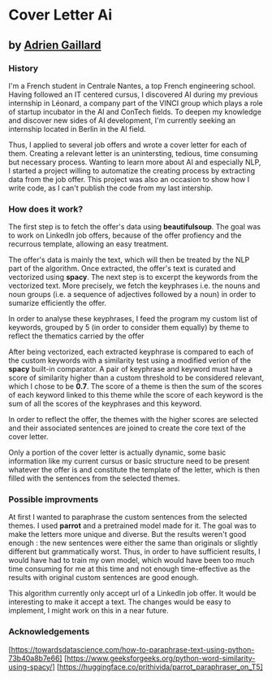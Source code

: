 # Cover Letter Ai 
## by [Adrien Gaillard](https://www.linkedin.com/in/AdrienGaillard/)

### History

I'm a French student in Centrale Nantes, a top French engineering school. Having followed an IT centered cursus, I discovered AI during my previous internship in Léonard, a company part of the VINCI group which plays a role of startup incubator in the AI and ConTech fields. To deepen my knowledge and discover new sides of AI development, I'm currently seeking an internship located in Berlin in the AI field. 

Thus, I applied to several job offers and wrote a cover letter for each of them. Creating a relevant letter is an unintersting, tedious, time consuming but necessary process. Wanting to learn more about AI and especially NLP, I started a project willing to automatize the creating process by extracting data from the job offer. This project was also an occasion to show how I write code, as I can't publish the code from my last intership.

### How does it work?

The first step is to fetch the offer's data using **beautifulsoup**. The goal was to work on LinkedIn job offers, because of the offer profiency and the recurrous template, allowing an easy treatment.

The offer's data is mainly the text, which will then be treated by the NLP part of the algorithm. Once extracted, the offer's text is curated and vectorized using **spacy**. The next step is to excerpt the keywords from the vectorized text. More precisely, we fetch the keyphrases i.e. the nouns and noun groups (i.e. a sequence of adjectives followed by a noun) in order to sumarize efficiently the offer.

In order to analyse these keyphrases, I feed the program my custom list of keywords, grouped by 5 (in order to consider them equally) by theme to reflect the thematics carried by the offer 

After being vectorized, each extracted keyphrase is compared to each of the custom keywords with a similarity test using a modified verion of the **spacy** built-in comparator. A pair of keyphrase and keyword must have a score of similarity higher than a custom threshold to be considered relevant, which I chose to be **0.7**. The score of a theme is then the sum of the scores of each keyword linked to this theme while the score of each keyword is the sum of all the scores of the keyphrases and this keyword.

In order to reflect the offer, the themes with the higher scores are selected and their associated sentences are joined to create the core text of the cover letter.

Only a portion of the cover letter is actually dynamic, some basic information like my current cursus or basic structure need to be present whatever the offer is and constitute the template of the letter, which is then filled with the sentences from the selected themes.

### Possible improvments

At first I wanted to paraphrase the custom sentences from the selected themes. I used **parrot** and a pretrained model made for it. The goal was to make the letters more unique and diverse. But the results weren't good enough : the new sentences were either the same than originals or slightly different but grammatically worst. Thus, in order to have sufficient results, I would have had to train my own model, which would have been too much time consuming for me at this time and not enough time-effective as the results with original custom sentences are good enough.

This algorithm currently only accept url of a LinkedIn job offer. It would be interesting to make it accept a text. The changes would be easy to implement, I might work on this in a near future.

### Acknowledgements

[https://towardsdatascience.com/how-to-paraphrase-text-using-python-73b40a8b7e66]
[https://www.geeksforgeeks.org/python-word-similarity-using-spacy/]
[https://huggingface.co/prithivida/parrot_paraphraser_on_T5]

